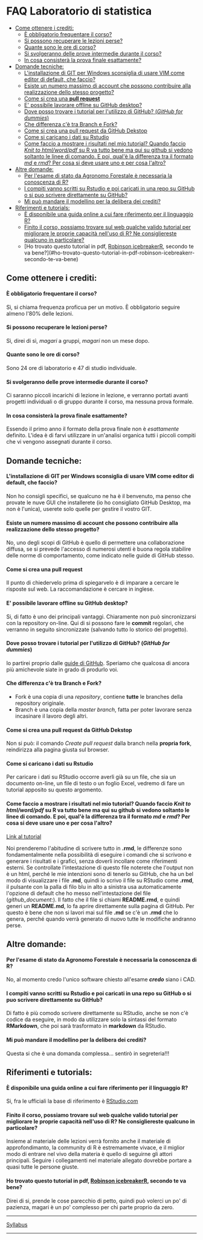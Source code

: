 FAQ Laboratorio di statistica
================

-   [Come ottenere i crediti:](#come-ottenere-i-crediti)
    -   [È obbligatorio frequentare il corso?](#è-obbligatorio-frequentare-il-corso)
    -   [Si possono recuperare le lezioni perse?](#si-possono-recuperare-le-lezioni-perse)
    -   [Quante sono le ore di corso?](#quante-sono-le-ore-di-corso)
    -   [Si svolgeranno delle prove intermedie durante il corso?](#si-svolgeranno-delle-prove-intermedie-durante-il-corso)
    -   [In cosa consisterà la prova finale esattamente?](#in-cosa-consisterà-la-prova-finale-esattamente)
-   [Domande tecniche:](#domande-tecniche)
    -   [L'installazione di GIT per Windows sconsiglia di usare VIM come editor di default, che faccio?](#linstallazione-di-git-per-windows-sconsiglia-di-usare-vim-come-editor-di-default-che-faccio)
    -   [Esiste un numero massimo di account che possono contribuire alla realizzazione dello stesso progetto?](#esiste-un-numero-massimo-di-account-che-possono-contribuire-alla-realizzazione-dello-stesso-progetto)
    -   [Come si crea una **pull request**](#come-si-crea-una-pull-request)
    -   [E' possibile lavorare offline su GitHub desktop?](#e-possibile-lavorare-offline-su-github-desktop)
    -   [Dove posso trovare i tutorial per l'utilizzo di GitHub? (*GitHub for dummies*)](#dove-posso-trovare-i-tutorial-per-lutilizzo-di-github-github-for-dummies)
    -   [Che differenza c'è tra Branch e Fork?](#che-differenza-cè-tra-branch-e-fork)
    -   [Come si crea una pull request da GitHub Dekstop](#come-si-crea-una-pull-request-da-github-dekstop)
    -   [Come si caricano i dati su Rstudio](#come-si-caricano-i-dati-su-rstudio)
    -   [Come faccio a mostrare i risultati nel mio tutorial? Quando faccio *Knit to html/word/pdf* su R va tutto bene ma qui su github si vedono soltanto le linee di comando. E poi, qual'è la differenza tra il formato *md* e *rmd*? Per cosa si deve usare uno e per cosa l'altro?](#come-faccio-a-mostrare-i-risultati-nel-mio-tutorial-quando-faccio-knit-to-htmlwordpdf-su-r-va-tutto-bene-ma-qui-su-github-si-vedono-soltanto-le-linee-di-comando.-e-poi-qualè-la-differenza-tra-il-formato-md-e-rmd-per-cosa-si-deve-usare-uno-e-per-cosa-laltro)
-   [Altre domande:](#altre-domande)
    -   [Per l'esame di stato da Agronomo Forestale è necessaria la conoscenza di R?](#per-lesame-di-stato-da-agronomo-forestale-è-necessaria-la-conoscenza-di-r)
    -   [I compiti vanno scritti su Rstudio e poi caricati in una repo su GitHub o si puo scrivere direttamente su GitHub?](#i-compiti-vanno-scritti-su-rstudio-e-poi-caricati-in-una-repo-su-github-o-si-puo-scrivere-direttamente-su-github)
    -   [Mi può mandare il modellino per la delibera dei crediti?](#mi-può-mandare-il-modellino-per-la-delibera-dei-crediti)
-   [Riferimenti e tutorials:](#riferimenti-e-tutorials)
    -   [È disponibile una guida online a cui fare riferimento per il linguaggio R?](#è-disponibile-una-guida-online-a-cui-fare-riferimento-per-il-linguaggio-r)
    -   [Finito il corso, possiamo trovare sul web qualche valido tutorial per migliorare le proprie capacità nell'uso di R? Ne consigliereste qualcuno in particolare?](#finito-il-corso-possiamo-trovare-sul-web-qualche-valido-tutorial-per-migliorare-le-proprie-capacità-nelluso-di-r-ne-consigliereste-qualcuno-in-particolare)
    -   [Ho trovato questo tutorial in pdf, [Robinson icebreakerR](https://cran.r-project.org/doc/contrib/Robinson-icebreaker.pdf), secondo te va bene?](#ho-trovato-questo-tutorial-in-pdf-robinson-icebreakerr-secondo-te-va-bene)

Come ottenere i crediti:
------------------------

#### È obbligatorio frequentare il corso?

Sì, si chiama frequenza proficua per un motivo. È obbligatorio seguire almeno l'80% delle lezioni.

#### Si possono recuperare le lezioni perse?

Sì, direi di sì, *magari* a gruppi, *magari* non un mese dopo.

#### Quante sono le ore di corso?

Sono 24 ore di laboratorio e 47 di studio individuale.

#### Si svolgeranno delle prove intermedie durante il corso?

Ci saranno piccoli incarichi di lezione in lezione, e verranno portati avanti progetti individuali o di gruppo durante il corso, ma nessuna prova formale.

#### In cosa consisterà la prova finale esattamente?

Essendo il primo anno il formato della prova finale non è *esattamente* definito.
L'idea è di farvi utilizzare in un'analisi organica tutti i piccoli compiti che vi vengono assegnati durante il corso.

Domande tecniche:
-----------------

#### L'installazione di GIT per Windows sconsiglia di usare VIM come editor di default, che faccio?

Non ho consigli specifici, se qualcuno ne ha è il benvenuto, ma penso che provate le nuve GUI che installerete (io ho consigliato GitHub Desktop, ma non è l'unica), userete solo quelle per gestire il vostro GIT.

#### Esiste un numero massimo di account che possono contribuire alla realizzazione dello stesso progetto?

No, uno degli scopi di GitHub è quello di permettere una collaborazione diffusa, se si prevede l'accesso di numerosi utenti è buona regola stabilire delle norme di comportamento, come indicato nelle guide di GitHub stesso.

#### Come si crea una **pull request**

Il punto di chiedervelo prima di spiegarvelo è di imparare a cercare le risposte sul web.
La raccomandazione è cercare in inglese.

#### E' possibile lavorare offline su GitHub desktop?

Si, di fatto è uno dei principali vantaggi. Chiaramente non può sincronizzarsi con la repository on-line. Qui di si possono fare le **commit** regolari, che verranno in seguito sincronizzate (salvando tutto lo storico del progetto).

#### Dove posso trovare i tutorial per l'utilizzo di GitHub? (*GitHub for dummies*)

Io partirei proprio dalle [guide di GitHub](https://guides.github.com/activities/hello-world/). Speriamo che qualcosa di ancora più amichevole siate in grado di produrlo voi.

#### Che differenza c'è tra Branch e Fork?

-   Fork è una copia di una *repository*, contiene **tutte** le branches della repository originale.
-   Branch è una copia della *master branch*, fatta per poter lavorare senza incasinare il lavoro degli altri.

#### Come si crea una pull request da GitHub Dekstop

Non si può: il comando *Create pull request* dalla branch nella **propria fork**, reindirizza alla pagina giusta sul browser.

#### Come si caricano i dati su Rstudio

Per caricare i dati su RStudio occorre averli già su un file, che sia un documento on-line, un file di testo o un foglio Excel, vedremo di fare un tutorial apposito su questo argomento.

#### Come faccio a mostrare i risultati nel mio tutorial? Quando faccio *Knit to html/word/pdf* su R va tutto bene ma qui su github si vedono soltanto le linee di comando. E poi, qual'è la differenza tra il formato *md* e *rmd*? Per cosa si deve usare uno e per cosa l'altro?

[Link al tutorial](https://github.com/saveriofrancini/My_first_function)

Noi prenderemo l'abitudine di scrivere tutto in **.rmd**, le differenze sono fondamentalmente nella possibilità di eseguire i comandi che si scrivono e generare i risultati e i grafici, senza doverli incollare come riferimenti esterni. Se controllate l'intestazione di questo file noterete che l'output non è un html, perché le mie intenzioni sono di tenerlo su GitHub, che ha un bel modo di visualizzare i file **.md**, quindi io scrivo il file su RStudio come **.rmd**, il pulsante con la palla di filo blu in alto a sinistra usa automaticamente l'opzione di default che ho messo nell'intestazione del file (*github\_document:*). Il fatto che il file si chiami **README.rmd**, e quindi generi un **README.md**, lo fa aprire direttamente sulla pagina di GitHub. Per questo è bene che non si lavori mai sul file **.md** se c'è un **.rmd** che lo genera, perché quando verrà generato di nuovo tutte le modifiche andranno perse.

Altre domande:
--------------

#### Per l'esame di stato da Agronomo Forestale è necessaria la conoscenza di R?

No, al momento credo l'unico software chiesto all'esame ***credo*** siano i CAD.

#### I compiti vanno scritti su Rstudio e poi caricati in una repo su GitHub o si puo scrivere direttamente su GitHub?

Di fatto è più comodo scrivere direttamente su RStudio, anche se non c'è codice da eseguire, in modo da utilizzare solo la sintassi del formato **RMarkdown**, che poi sarà trasformato in **markdown** da RStudio.

#### Mi può mandare il modellino per la delibera dei crediti?

Questa si che è una domanda complessa... sentirò in segreteria!!!

Riferimenti e tutorials:
------------------------

#### È disponibile una guida online a cui fare riferimento per il linguaggio R?

Si, fra le ufficiali la base di riferimento è [RStudio.com](https://www.rstudio.com/online-learning/)

#### Finito il corso, possiamo trovare sul web qualche valido tutorial per migliorare le proprie capacità nell'uso di R? Ne consigliereste qualcuno in particolare?

Insieme al materiale delle lezioni verrà fornito anche il materiale di approfondimanto, la community di R è estremamente vivace, e il miglior modo di entrare nel vivo della materia è quello di seguirne gli attori principali. Seguire i collegamenti nel materiale allegato dovrebbe portare a quasi tutte le persone giuste.

#### Ho trovato questo tutorial in pdf, [Robinson icebreakerR](https://cran.r-project.org/doc/contrib/Robinson-icebreaker.pdf), secondo te va bene?

Direi di si, prende le cose parecchio di petto, quindi può volerci un po' di pazienza, magari è un po' complesso per chi parte proprio da zero.

------------------------------------------------------------------------

[Syllabus](../README.md)

------------------------------------------------------------------------
